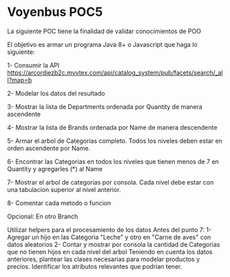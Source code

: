 # Voyenbus POC5
La siguiente POC tiene la finalidad de validar conocimientos de POO

El objetivo es armar un programa Java 8+ o Javascript que haga lo siguiente:

1- Consumir la API https://arcordiezb2c.myvtex.com/api/catalog_system/pub/facets/search/_all?map=b

2- Modelar los datos del resultado

3- Mostrar la lista de Departments ordenada por Quantity de manera ascendente

4- Mostrar la lista de Brands ordenada por Name de manera descendente

5- Armar el arbol de Categorias completo. Todos los niveles deben estar en orden ascendente por Name.

6- Encontrar las Categorias en todos los niveles que tienen menos de 7 en Quantity y agregarles (*) al Name

7- Mostrar el arbol de categorias por consola. Cada nivel debe estar con una tabulacion superior al nivel anterior.

8- Comentar cada metodo o funcion

Opcional: En otro Branch

Utilizar helpers para el procesamiento de los datos Antes del punto 7: 1- Agregar un hijo en las Categoria "Leche" y otro en "Carne de aves" con datos aleatorios 2- Contar y mostrar por consola la cantidad de Categorias que no tienen hijos en cada nivel del arbol Teniendo en cuenta los datos anteriores, plantear las clases necesarias para modelar productos y precios. Identificar los atributos relevantes que podrian tener.
